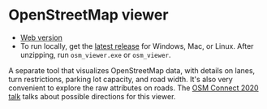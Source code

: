 # OpenStreetMap viewer

- [Web version](http://abstreet.s3-website.us-east-2.amazonaws.com/dev/osm_viewer)
- To run locally, get the
  [latest release](https://github.com/dabreegster/abstreet/releases) for
  Windows, Mac, or Linux. After unzipping, run `osm_viewer.exe` or `osm_viewer`.

A separate tool that visualizes OpenStreetMap data, with details on lanes, turn
restrictions, parking lot capacity, and road width. It's also very convenient to
explore the raw attributes on roads. The
[OSM Connect 2020 talk](https://www.youtube.com/watch?v=JUN5GWfb4Qo) talks about
possible directions for this viewer.
